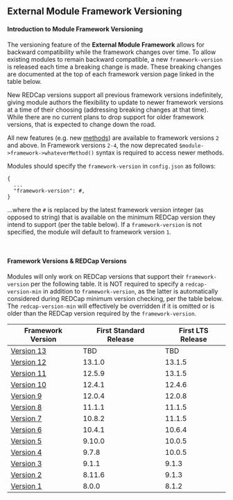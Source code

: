 ## External Module Framework Versioning

#### Introduction to Module Framework Versioning

The versioning feature of the **External Module Framework** allows for backward compatibility while the framework changes over time.  To allow existing modules to remain backward compatible, a new `framework-version` is released each time a breaking change is made. These breaking changes are documented at the top of each framework version page linked in the table below.  

New REDCap versions support all previous framework versions indefinitely, giving module authors the flexibility to update to newer framework versions at a time of their choosing (addressing breaking changes at that time).  While there are no current plans to drop support for older framework versions, that is expected to change down the road.

All new features (e.g. new [methods](../methods/README.md)) are available to framework versions `2` and above. In Framework versions `2-4`, the now deprecated `$module->framework->whateverMethod()` syntax is required to access newer methods.

Modules should specify the `framework-version` in `config.json` as follows:
 
```
{
  ...
  "framework-version": #,
}
```

...where the `#` is replaced by the latest framework version integer (as opposed to string) that is available on the minimum REDCap version they intend to support (per the table below).  If a `framework-version` is not specified, the module will default to framework version `1`.

<br/>

#### Framework Versions & REDCap Versions

Modules will only work on REDCap versions that support their `framework-version` per the following table.  It is NOT required to specify a `redcap-version-min` in addition to `framework-version`, as the latter is automatically considered during REDCap minimum version checking, per the table below.  The `redcap-version-min` will effectively be overridden if it is omitted or is older than the REDCap version required by the `framework-version`.

|Framework Version |First Standard Release|First LTS Release|
|---------------------|-------|-------|
|[Version 13](v13.md) |TBD    |TBD    |
|[Version 12](v12.md) |13.1.0 |13.1.5 |
|[Version 11](v11.md) |12.5.9 |13.1.5 |
|[Version 10](v10.md) |12.4.1 |12.4.6 |
|[Version 9](v9.md)   |12.0.4 |12.0.8 |
|[Version 8](v8.md)   |11.1.1 |11.1.5 |
|[Version 7](v7.md)   |10.8.2 |11.1.5 |
|[Version 6](v6.md)   |10.4.1 |10.6.4 |
|[Version 5](v5.md)   |9.10.0 |10.0.5 |
|[Version 4](v4.md)   |9.7.8  |10.0.5 |
|[Version 3](v3.md)   |9.1.1  |9.1.3  |
|[Version 2](v2.md)   |8.11.6 |9.1.3  |
|[Version 1](v1.md)   |8.0.0  |8.1.2  |
